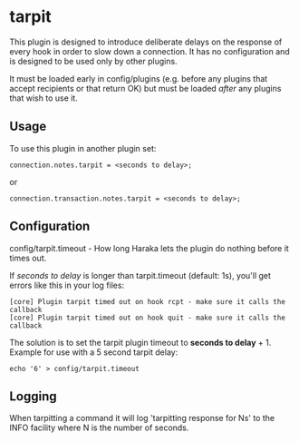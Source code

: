 tarpit
======

This plugin is designed to introduce deliberate delays on the response
of every hook in order to slow down a connection.  It has no
configuration and is designed to be used only by other plugins.

It must be loaded early in config/plugins (e.g. before any plugins
that accept recipients or that return OK) but must be loaded *after*
any plugins that wish to use it.


Usage
--------------
To use this plugin in another plugin set:

    connection.notes.tarpit = <seconds to delay>;

or

    connection.transaction.notes.tarpit = <seconds to delay>;


Configuration
--------------
config/tarpit.timeout - How long Haraka lets the plugin do nothing before it times out.

If *seconds to delay* is longer than tarpit.timeout (default: 1s), you'll get errors like this in your log files:

    [core] Plugin tarpit timed out on hook rcpt - make sure it calls the callback
    [core] Plugin tarpit timed out on hook quit - make sure it calls the callback

The solution is to set the tarpit plugin timeout to **seconds to delay** + 1.
Example for use with a 5 second tarpit delay:

    echo '6' > config/tarpit.timeout


Logging
--------------
When tarpitting a command it will log 'tarpitting response for Ns' to
the INFO facility where N is the number of seconds.
